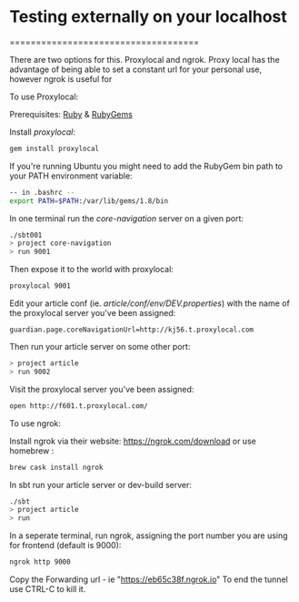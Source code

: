 # Testing externally on your localhost
====================================

There are two options for this. Proxylocal and ngrok. Proxy local has the advantage of being able to set a
constant url for your personal use, however ngrok is useful for

To use Proxylocal:

Prerequisites: [Ruby](https://www.ruby-lang.org/en/) & [RubyGems](http://rubygems.org/)

Install _proxylocal_:
```bash
gem install proxylocal
```
If you're running Ubuntu you might need to add the RubyGem bin path to your PATH environment variable:
```bash
-- in .bashrc --
export PATH=$PATH:/var/lib/gems/1.8/bin
```
In one terminal run the _core-navigation_ server on a given port:
```bash
./sbt001
> project core-navigation
> run 9001
```
Then expose it to the world with proxylocal:
```bash
proxylocal 9001
```
Edit your article conf (ie. _article/conf/env/DEV.properties_) with the name of the proxylocal server you've been assigned:
```
guardian.page.coreNavigationUrl=http://kj56.t.proxylocal.com
```
Then run your article server on some other port:
```bash
> project article
> run 9002
```
Visit the proxylocal server you've been assigned:
```bash
open http://f601.t.proxylocal.com/
```


To use ngrok:

Install ngrok via their website: https://ngrok.com/download or use homebrew :
```bash
brew cask install ngrok
```
In sbt run your article server or dev-build server:
```bash
./sbt
> project article
> run
```
In a seperate terminal, run ngrok, assigning the port number you are using for frontend (default is 9000):
```bash
ngrok http 9000
```
Copy the Forwarding url - ie "https://eb65c38f.ngrok.io"
To end the tunnel use CTRL-C to kill it.
